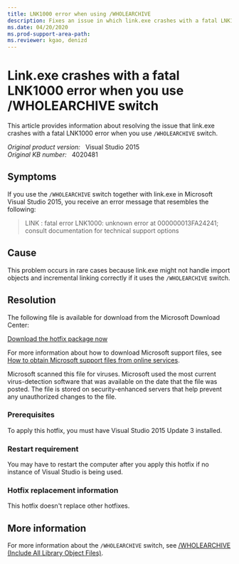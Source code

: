 ```yaml
---
title: LNK1000 error when using /WHOLEARCHIVE
description: Fixes an issue in which link.exe crashes with a fatal LNK1000 error when you use /WHOLEARCHIVE switch.
ms.date: 04/20/2020
ms.prod-support-area-path: 
ms.reviewer: kgao, denizd
---
```

# Link.exe crashes with a fatal LNK1000 error when you use /WHOLEARCHIVE switch

This article provides information about resolving the issue that link.exe crashes with a fatal LNK1000 error when you use `/WHOLEARCHIVE` switch.

_Original product version:_ &nbsp; Visual Studio 2015  
_Original KB number:_ &nbsp; 4020481

## Symptoms

If you use the `/WHOLEARCHIVE` switch together with link.exe in Microsoft Visual Studio 2015, you receive an error message that resembles the following:

> LINK : fatal error LNK1000: unknown error at 000000013FA24241; consult documentation for technical support options

## Cause

This problem occurs in rare cases because link.exe might not handle import objects and incremental linking correctly if it uses the `/WHOLEARCHIVE` switch.

## Resolution

The following file is available for download from the Microsoft Download Center:

[Download the hotfix package now](https://download.microsoft.com/download/8/1/d/81dbe6bb-ed92-411a-bef5-3a75ff972c6a/vc14-kb4020481.exe)

For more information about how to download Microsoft support files, see [How to obtain Microsoft support files from online services](https://support.microsoft.com/help/119591/how-to-obtain-microsoft-support-files-from-online-services).

Microsoft scanned this file for viruses. Microsoft used the most current virus-detection software that was available on the date that the file was posted. The file is stored on security-enhanced servers that help prevent any unauthorized changes to the file.

### Prerequisites

To apply this hotfix, you must have Visual Studio 2015 Update 3 installed.

### Restart requirement

You may have to restart the computer after you apply this hotfix if no instance of Visual Studio is being used.

### Hotfix replacement information

This hotfix doesn't replace other hotfixes.

## More information

For more information about the `/WHOLEARCHIVE` switch, see [/WHOLEARCHIVE (Include All Library Object Files)](/cpp/build/reference/wholearchive-include-all-library-object-files?&view=vs-2019).
